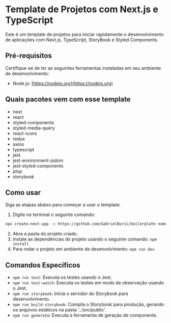 # Template de Projetos com Next.js e TypeScript
Este é um template de projetos para iniciar rapidamente o desenvolvimento de aplicações com Next.js, TypeScript, StoryBook e Styled Components.

## Pré-requisitos

Certifique-se de ter as seguintes ferramentas instaladas em seu ambiente de desenvolvimento:

- Node.js: [https://nodejs.org](https://nodejs.org)

## Quais pacotes vem com esse template
* next
* react
* styled-components
* styled-media-query
* react-icons
* redux
* axios
* typescript
* jest
* jest-environment-jsdom
* jest-styled-components
* plop
* storybook

## Como usar
Siga as etapas abaixo para começar a usar o template:

1. Digite no terminal o seguinte comando: 
```bash
npx create-next-app -e https://github.com/GabrielBursi/boilerplate nome-do-projeto
```
2. Abra a pasta do projeto criado.
3. Instale as dependências do projeto usando o seguinte comando: 
`npm install`
4. Para rodar o projeto em ambiente de desenvolvimento: 
`npm run dev`
## Comandos Específicos 

- `npm run test`: Executa os testes usando o Jest.
- `npm run test:watch`: Executa os testes em modo de observação usando o Jest.
- `npm run storybook`: Inicia o servidor do Storybook para desenvolvimento.
- `npm run build-storybook`: Compila o Storybook para produção, gerando os arquivos estáticos na pasta '../src/public'.
- `npm run generate`: Executa a ferramenta de geração de componente.
